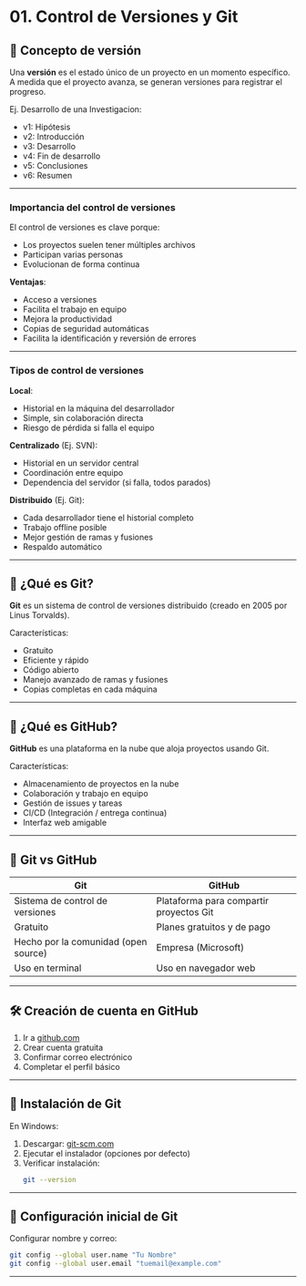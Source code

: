 # 01. Control de Versiones y Git

## 📌 Concepto de versión

Una **versión** es el estado único de un proyecto en un momento específico. A medida que el proyecto avanza, se generan versiones para registrar el progreso.

Ej. Desarrollo de una Investigacion:
* v1: Hipótesis
* v2: Introducción
* v3: Desarrollo
* v4: Fin de desarrollo
* v5: Conclusiones
* v6: Resumen

--- 

### Importancia del control de versiones

El control de versiones es clave porque:

* Los proyectos suelen tener múltiples archivos
* Participan varias personas
* Evolucionan de forma continua

**Ventajas**:
- Acceso a versiones 
- Facilita el trabajo en equipo
- Mejora la productividad
- Copias de seguridad automáticas
- Facilita la identificación y reversión de errores

---

### Tipos de control de versiones

**Local**:

* Historial en la máquina del desarrollador
* Simple, sin colaboración directa
* Riesgo de pérdida si falla el equipo

**Centralizado** (Ej. SVN):

* Historial en un servidor central
* Coordinación entre equipo
* Dependencia del servidor (si falla, todos parados)

**Distribuido** (Ej. Git):

* Cada desarrollador tiene el historial completo
* Trabajo offline posible
* Mejor gestión de ramas y fusiones
* Respaldo automático

---

## 📌 ¿Qué es Git?

**Git** es un sistema de control de versiones distribuido (creado en 2005 por Linus Torvalds).

Características:

- Gratuito
- Eficiente y rápido
- Código abierto
- Manejo avanzado de ramas y fusiones
- Copias completas en cada máquina

---

## 📌 ¿Qué es GitHub?

**GitHub** es una plataforma en la nube que aloja proyectos usando Git.

Características:

- Almacenamiento de proyectos en la nube
- Colaboración y trabajo en equipo
- Gestión de issues y tareas
- CI/CD (Integración / entrega continua)
- Interfaz web amigable

---

## 📌 Git vs GitHub

| Git                                  | GitHub                                  |
| ------------------------------------ | --------------------------------------- |
| Sistema de control de versiones      | Plataforma para compartir proyectos Git |
| Gratuito                             | Planes gratuitos y de pago              |
| Hecho por la comunidad (open source) | Empresa (Microsoft)                     |
| Uso en terminal                      | Uso en navegador web                    |


---

## 🛠 Creación de cuenta en GitHub

1. Ir a [github.com](https://github.com)
2. Crear cuenta gratuita
3. Confirmar correo electrónico
4. Completar el perfil básico

---

## 📝 Instalación de Git

En Windows:

1. Descargar: [git-scm.com](https://git-scm.com/)
2. Ejecutar el instalador (opciones por defecto)
3. Verificar instalación:
    ```bash
    git --version
    ```

---

## 👀 Configuración inicial de Git

Configurar nombre y correo:

```bash
git config --global user.name "Tu Nombre"
git config --global user.email "tuemail@example.com"
```

---
